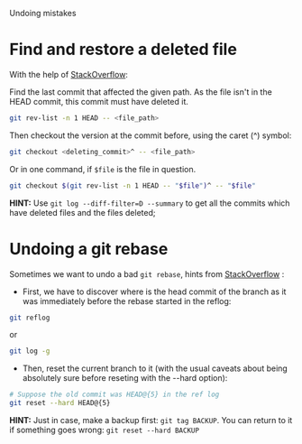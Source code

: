 Undoing mistakes

# Find and restore a deleted file

With the help of [StackOverflow](http://stackoverflow.com/questions/953481/find-and-restore-a-deleted-file-in-a-git-repo):

Find the last commit that affected the given path. As the file isn't in the HEAD commit, this commit must have deleted it.

~~~ bash
git rev-list -n 1 HEAD -- <file_path>
~~~

Then checkout the version at the commit before, using the caret (^) symbol:

~~~ bash
git checkout <deleting_commit>^ -- <file_path>
~~~

Or in one command, if `$file` is the file in question.

~~~ bash
git checkout $(git rev-list -n 1 HEAD -- "$file")^ -- "$file"
~~~

__HINT:__ Use `git log --diff-filter=D --summary` to get all the commits which have deleted files and the files deleted;

# Undoing a git rebase

Sometimes we want to undo a bad `git rebase`, hints from [StackOverflow](http://stackoverflow.com/questions/134882/undoing-a-git-rebase) :

* First, we have to discover where is the head commit of the branch as it was immediately before the rebase started in the reflog:

~~~ Bash
git reflog
~~~

or

~~~ Bash
git log -g
~~~

* Then, reset the current branch to it (with the usual caveats about being absolutely sure before reseting with the --hard option):

~~~ Bash
# Suppose the old commit was HEAD@{5} in the ref log
git reset --hard HEAD@{5}
~~~

__HINT:__ Just in case, make a backup first: `git tag BACKUP`. You can return to it if something goes wrong: `git reset --hard BACKUP`
